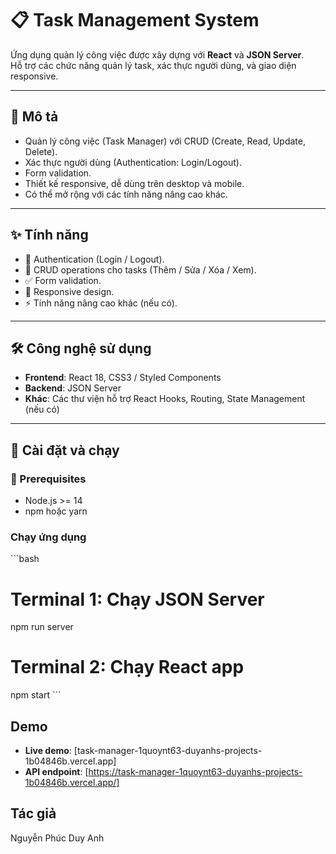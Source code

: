 # 📋 Task Management System

Ứng dụng quản lý công việc được xây dựng với **React** và **JSON Server**.  
Hỗ trợ các chức năng quản lý task, xác thực người dùng, và giao diện responsive.  

---

## 📖 Mô tả
- Quản lý công việc (Task Manager) với CRUD (Create, Read, Update, Delete).  
- Xác thực người dùng (Authentication: Login/Logout).  
- Form validation.  
- Thiết kế responsive, dễ dùng trên desktop và mobile.  
- Có thể mở rộng với các tính năng nâng cao khác.  

---

## ✨ Tính năng
- 🔑 Authentication (Login / Logout).  
- 📝 CRUD operations cho tasks (Thêm / Sửa / Xóa / Xem).  
- ✅ Form validation.  
- 📱 Responsive design.  
- ⚡ Tính năng nâng cao khác (nếu có).  

---

## 🛠️ Công nghệ sử dụng
- **Frontend**: React 18, CSS3 / Styled Components  
- **Backend**: JSON Server  
- **Khác**: Các thư viện hỗ trợ React Hooks, Routing, State Management (nếu có)  

---

## 🚀 Cài đặt và chạy

### 🔧 Prerequisites
- Node.js >= 14  
- npm hoặc yarn  

### Chạy ứng dụng
\`\`\`bash
# Terminal 1: Chạy JSON Server
npm run server

# Terminal 2: Chạy React app
npm start
\`\`\`

## Demo
- **Live demo**: [task-manager-1quoynt63-duyanhs-projects-1b04846b.vercel.app]
- **API endpoint**: [https://task-manager-1quoynt63-duyanhs-projects-1b04846b.vercel.app/]

## Tác giả
Nguyễn Phúc Duy Anh
